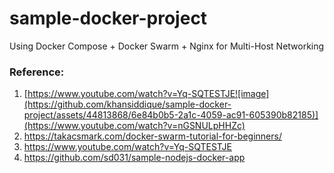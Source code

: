 # sample-docker-project
Using Docker Compose + Docker Swarm + Nginx for Multi-Host Networking


### Reference:

1. [https://www.youtube.com/watch?v=Yq-SQTESTJE![image](https://github.com/khansiddique/sample-docker-project/assets/44813868/6e84b0b5-2a1c-4059-ac91-605390b82185)](https://www.youtube.com/watch?v=nGSNULpHHZc)
2. https://takacsmark.com/docker-swarm-tutorial-for-beginners/
3. https://www.youtube.com/watch?v=Yq-SQTESTJE
4. https://github.com/sd031/sample-nodejs-docker-app

